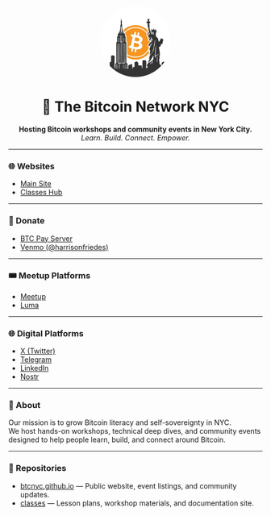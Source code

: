 <p align="center">
  <img src="../assets/btcnyc_logo.jpeg" alt="The Bitcoin Network NYC" width="140" height="140" style="border-radius:50%;">
</p>

<h1 align="center">🗽 The Bitcoin Network NYC</h1>

<p align="center">
  <b>Hosting Bitcoin workshops and community events in New York City.</b><br>
  <i>Learn. Build. Connect. Empower.</i>
</p>

---

### 🌐 Websites
- [Main Site](https://btcnyc.github.io)
- [Classes Hub](https://btcnyc.github.io/classes/)

---

### 💸 Donate
- [BTC Pay Server](https://bitcoin-network-nyc.com/)
- [Venmo (@harrisonfriedes)](https://account.venmo.com/u/harrisonfriedes)

---

### 🎟️ Meetup Platforms
- [Meetup](https://www.meetup.com/bitcoin-network-nyc/)
- [Luma](https://luma.com/btcnyc)

---

### 🌐 Digital Platforms
- [X (Twitter)](https://x.com/BTCNetworkNYC)
- [Telegram](https://t.me/+M79B-75J2YU3OTRh)
- [LinkedIn](https://www.linkedin.com/company/the-bitcoin-network-nyc/)
- [Nostr](https://njump.me/npub1xyu3s3zt3v44l3rj5gn90xk33n387sgtjepcvxnqvd5rt58fpzzsx0055n)

---

### 🧭 About
Our mission is to grow Bitcoin literacy and self-sovereignty in NYC.  
We host hands-on workshops, technical deep dives, and community events designed to help people learn, build, and connect around Bitcoin.

---

### 🧱 Repositories
- [btcnyc.github.io](https://github.com/btcnyc/btcnyc.github.io) — Public website, event listings, and community updates.
- [classes](https://github.com/btcnyc/classes) — Lesson plans, workshop materials, and documentation site.
